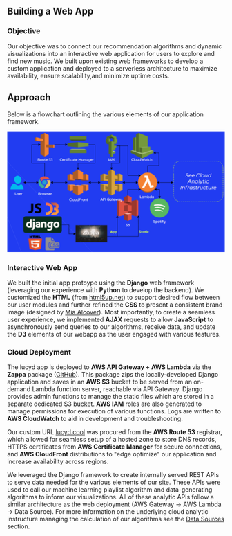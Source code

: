 ## Building a Web App

### Objective

Our objective was to connect our recommendation algorithms and dynamic visualizations into an interactive web application for users to explore and find new music. We built upon existing web frameworks to develop a custom application and deployed to a serverless architecture to maximize availability, ensure scalability,and minimize uptime costs.  

## Approach
Below is a flowchart outlining the various elements of our application framework.  

![A diagram of web infrastructure flow](../static_content/lucyd_web_infrastructure.png)

### Interactive Web App  
We built the initial app protoype using the **Django** web framework (leveraging our experience with **Python** to develop the backend). We customized the **HTML** (from [html5up.net](html5up.net)) to support desired flow between our user modules and further refined the **CSS** to present a consistent brand image (designed by [Mia Alcover](https://miaalcover.com/)). Most importantly, to create a seamless user experience, we implemented **AJAX** requests to allow **JavaScript** to asynchronously send queries to our algorithms, receive data, and update the **D3** elements of our webapp as the user engaged with various features.  

### Cloud Deployment
The lucyd app is deployed to **AWS API Gateway + AWS Lambda** via the **Zappa** package ([GitHub](https://github.com/Miserlou/Zappa)). This package zips the locally-developed Django application and saves in an **AWS S3** bucket to be served from an on-demand Lambda function server, reachable via API Gateway. Django provides admin functions to manage the static files which are stored in a separate dedicated S3 bucket. **AWS IAM** roles are also generated to manage permissions for execution of various functions. Logs are written to **AWS CloudWatch** to aid in development and troubleshooting.  

Our custom URL [lucyd.cool](lucyd.cool) was procured from the **AWS Route 53** registrar, which allowed for seamless setup of a hosted zone to store DNS records, HTTPS certificates from **AWS Certificate Manager** for secure connections, and **AWS CloudFront** distributions to "edge optimize" our application and increase availability across regions. 

We leveraged the Django framework to create internally served REST APIs to serve data needed for the various elements of our site. These APIs were used to call our machine learning playlist algorithm and data-generating algorithms to inform our visualizations. All of these analytic APIs follow a similar architecture as the web deployment (AWS Gateway -> AWS Lambda -> Data Source). For more information on the underlying cloud analytic instructure managing the calculation of our algorithms see the [Data Sources](../2_DataSources) section.  

